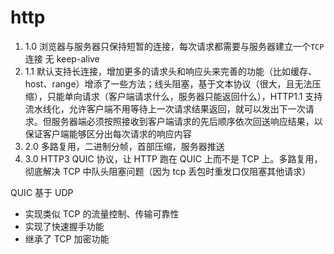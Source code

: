 # http

1. 1.0 浏览器与服务器只保持短暂的连接，每次请求都需要与服务器建立一个`TCP`连接 无 keep-alive
2. 1.1 默认支持长连接，增加更多的请求头和响应头来完善的功能（比如缓存、host、range）增添了一些方法；线头阻塞，基于文本协议（很大，且无法压缩），只能单向请求（客户端请求什么，服务器只能返回什么），HTTP1.1 支持流水线化，允许客户端不用等待上一次请求结果返回，就可以发出下一次请求。但服务器端必须按照接收到客户端请求的先后顺序依次回送响应结果，以保证客户端能够区分出每次请求的响应内容
3. 2.0 多路复用，二进制分帧，首部压缩，服务器推送
4. 3.0 HTTP3 QUIC 协议，让 HTTP 跑在 QUIC 上而不是 TCP 上。多路复用，彻底解决 TCP 中队头阻塞问题（因为 tcp 丢包时重发口仅阻塞其他请求）

QUIC 基于 UDP

- 实现类似 TCP 的流量控制、传输可靠性
- 实现了快速握手功能
- 继承了 TCP 加密功能
